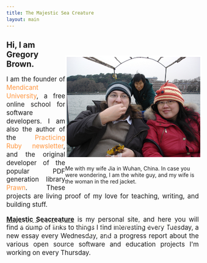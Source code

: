 ```yaml
---
title: The Majestic Sea Creature
layout: main
---
```

<div style="width: 350px; float: right; margin-top: 55px">
<img src="/images/wuhan.jpg" style="border: 4px solid white; width: 350px; margin-top: 0px;">

<p>Me with my wife Jia in Wuhan, China. In case you were wondering, I am the white guy, and my wife is the woman in the red jacket.</p>
</div>



<div style="width: 425; height: 450px; ">

<h2>Hi, I am Gregory Brown.</h2>

<p style="text-align: justify; font-size: 1.2em; line-height: 1.3em">
I am the founder of <a href="http://university.rubymendicant.com" style="color: #ff9640; text-decoration: none;" target='_blank'>Mendicant University</a>, a free online school for software developers. I am also the author of the <a href="http://practicingruby.com" style="color: #ff9640; text-decoration: none;" target='_blank'>Practicing Ruby newsletter</a>, and the original developer of the popular PDF generation library <a href="http://practicingruby.com" style="color: #ff9640; text-decoration: none;" target='_blank'>Prawn</a>. These projects are living proof of my love for teaching, writing, and building stuff.
</p>

<p style="text-align: justify; font-size: 1.2em; line-height: 1.3em">
<b><u>Majestic Seacreature</u></b> is my personal site, and here you will find a dump of links to things I find interesting every Tuesday, a new essay every Wednesday, and a progress report about the various open source software and education projects I'm working on every Thursday.</p>
</div>

<div align="center">
<p style="font-family: 'Wicked Grit'; font-size: 1.5em; color: #FEFEF2">
LINK DUMPS ~ ESSAYS ~ PROJECT UPDATES ~ CONTACT
</p>
</div>
